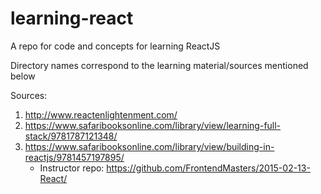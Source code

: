 # learning-react
A repo for code and concepts for learning ReactJS

Directory names correspond to the learning material/sources mentioned below

Sources:
 1. http://www.reactenlightenment.com/
 2. https://www.safaribooksonline.com/library/view/learning-full-stack/9781787121348/
 3. https://www.safaribooksonline.com/library/view/building-in-reactjs/9781457197895/
    - Instructor repo: https://github.com/FrontendMasters/2015-02-13-React/
